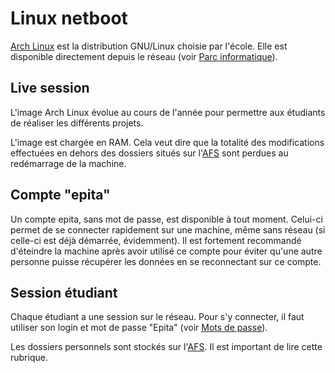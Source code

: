 # Linux netboot

[Arch Linux](https://www.archlinux.org/) est la distribution GNU/Linux choisie
par l'école. Elle est disponible directement depuis le réseau (voir [Parc
informatique](pie.md)).

## Live session

L'image Arch Linux évolue au cours de l'année pour permettre aux étudiants de
réaliser les différents projets.

L'image est chargée en RAM. Cela veut dire que la totalité des modifications
effectuées en dehors des dossiers situés sur l'[AFS](afs.md) sont perdues au
redémarrage de la machine.

## Compte "epita"

Un compte epita, sans mot de passe, est disponible à tout moment. Celui-ci
permet de se connecter rapidement sur une machine, même sans réseau (si
celle-ci est déjà démarrée, évidemment). Il est fortement recommandé
d'éteindre la machine après avoir utilisé ce compte pour éviter qu'une
autre personne puisse récupérer les données en se reconnectant sur ce
compte.

## Session étudiant

Chaque étudiant a une session sur le réseau. Pour s'y connecter, il faut
utiliser son login et mot de passe "Epita" (voir [Mots de passe](passwords.md)).

Les dossiers personnels sont stockés sur l'[AFS](afs.md). Il est important de
lire cette rubrique.
